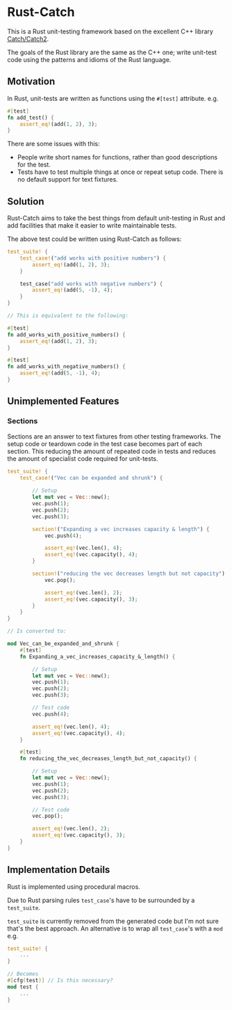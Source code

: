 # Rust-Catch

This is a Rust unit-testing framework based on the excellent C++ library [Catch/Catch2](https://github.com/catchorg/Catch2).

The goals of the Rust library are the same as the C++ one; write unit-test code using the patterns and idioms of the Rust language.

## Motivation

In Rust, unit-tests are written as functions using the `#[test]` attribute. e.g.

```rust
#[test]
fn add_test() {
    assert_eq!(add(1, 2), 3);
}
```

There are some issues with this:
* People write short names for functions, rather than good descriptions for the test.
* Tests have to test multiple things at once or repeat setup code. There is no default support for text fixtures.

## Solution

Rust-Catch aims to take the best things from default unit-testing in Rust and add facilities that make it easier to write maintainable tests.

The above test could be written using Rust-Catch as follows:

```rust
test_suite! {
    test_case!("add works with positive numbers") {
        assert_eq!(add(1, 2), 3);
    }

    test_case("add works with negative numbers") {
        assert_eq!(add(5, -1), 4);
    }
}

// This is equivalent to the following:

#[test]
fn add_works_with_positive_numbers() {
    assert_eq!(add(1, 2), 3);
}

#[test]
fn add_works_with_negative_numbers() {
    assert_eq!(add(5, -1), 4);
}
```


## Unimplemented Features

### Sections

Sections are an answer to text fixtures from other testing frameworks. The setup code or teardown code in the test case becomes part of each section. This reducing the amount of repeated code in tests and reduces the amount of specialist code required for unit-tests.

```rust
test_suite! {
    test_case!("Vec can be expanded and shrunk") {
        
        // Setup
        let mut vec = Vec::new();
        vec.push(1);
        vec.push(2);
        vec.push(3);

        section!("Expanding a vec increases capacity & length") {
            vec.push(4);

            assert_eq!(vec.len(), 4);
            assert_eq!(vec.capacity(), 4);
        }

        section!("reducing the vec decreases length but not capacity") {
            vec.pop();

            assert_eq!(vec.len(), 2);
            assert_eq!(vec.capacity(), 3);
        }
    }
}

// Is converted to:

mod Vec_can_be_expanded_and_shrunk {
    #[test]
    fn Expanding_a_vec_increases_capacity_&_length() {

        // Setup
        let mut vec = Vec::new();
        vec.push(1);
        vec.push(2);
        vec.push(3);

        // Test code
        vec.push(4);

        assert_eq!(vec.len(), 4);
        assert_eq!(vec.capacity(), 4);
    }

    #[test]
    fn reducing_the_vec_decreases_length_but_not_capacity() {

        // Setup
        let mut vec = Vec::new();
        vec.push(1);
        vec.push(2);
        vec.push(3);

        // Test code
        vec.pop();

        assert_eq!(vec.len(), 2);
        assert_eq!(vec.capacity(), 3);
    }
}
```

## Implementation Details

Rust is implemented using procedural macros.

Due to Rust parsing rules `test_case`'s have to be surrounded by a `test_suite`.

`test_suite` is currently removed from the generated code but I'm not sure that's the best approach. An alternative is to wrap all `test_case`'s with a `mod` e.g.

```rust
test_suite! {
    ...
}

// Becomes
#[cfg(test)] // Is this necessary?
mod test {
    ...
}
```